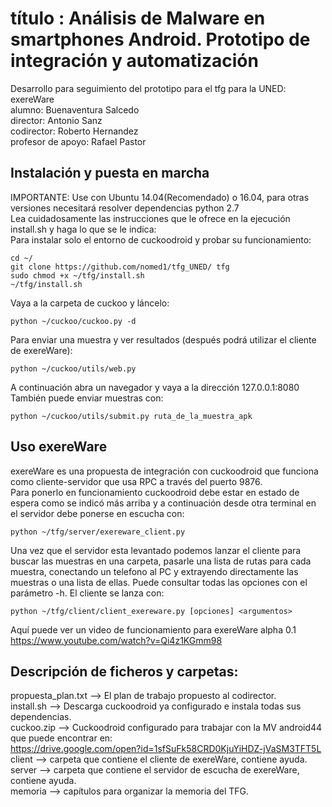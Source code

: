 # título : Análisis de Malware en smartphones Android. Prototipo de integración y automatización
Desarrollo para seguimiento del prototipo para el tfg para la UNED: exereWare  
alumno: Buenaventura Salcedo  
director: Antonio Sanz  
codirector: Roberto Hernandez  
profesor de apoyo: Rafael Pastor  

## Instalación y puesta en marcha  
IMPORTANTE: Use con Ubuntu 14.04(Recomendado) o 16.04, para otras versiones necesitará resolver dependencias python 2.7  
Lea cuidadosamente las instrucciones que le ofrece en la ejecución install.sh y haga lo que se le indica:  
Para instalar solo el entorno de cuckoodroid y probar su funcionamiento:  

~~~
cd ~/  
git clone https://github.com/nomed1/tfg_UNED/ tfg  
sudo chmod +x ~/tfg/install.sh  
~/tfg/install.sh  
~~~
Vaya a la carpeta de cuckoo y láncelo:
~~~
python ~/cuckoo/cuckoo.py -d  
~~~
Para enviar una muestra y ver resultados (después podrá utilizar el cliente de exereWare):    
~~~
python ~/cuckoo/utils/web.py  
~~~
A continuación abra un navegador y vaya a la dirección 127.0.0.1:8080  
También puede enviar muestras con:  
~~~
python ~/cuckoo/utils/submit.py ruta_de_la_muestra_apk  
~~~
## Uso exereWare  
exereWare es una propuesta de integración con cuckoodroid que funciona como cliente-servidor que usa RPC a través del puerto 9876.  
Para ponerlo en funcionamiento cuckoodroid debe estar en estado de espera como se indicó más arriba y a continuación desde otra terminal en el servidor debe ponerse en escucha con:  
~~~  
python ~/tfg/server/exereware_client.py  
~~~  
Una vez que el servidor esta levantado podemos lanzar el cliente para buscar las muestras en una carpeta, pasarle una lista de rutas para cada muestra, conectando un telefono al PC y extrayendo directamente las muestras o una lista de ellas. Puede consultar todas las opciones con el parámetro -h. El cliente se lanza con:
~~~  
python ~/tfg/client/client_exereware.py [opciones] <argumentos>  
~~~
Aquí puede ver un video de funcionamiento para exereWare alpha 0.1 https://www.youtube.com/watch?v=Qi4z1KGmm98  
## Descripción de ficheros y carpetas:  
propuesta_plan.txt --> El plan de trabajo propuesto al codirector.  
install.sh --> Descarga cuckoodroid ya configurado e instala todas sus dependencias.  
cuckoo.zip --> Cuckoodroid configurado para trabajar con la MV android44 que puede encontrar en:  
https://drive.google.com/open?id=1sfSuFk58CRD0KjuYiHDZ-jVaSM3TFT5L  
client --> carpeta que contiene el cliente de exereWare, contiene ayuda.  
server --> carpeta que contiene el servidor de escucha de exereWare, contiene ayuda.  
memoria --> capítulos para organizar la memoria del TFG.
